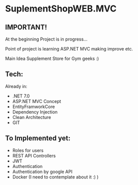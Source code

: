 # SuplementShopWEB.MVC

## IMPORTANT!
At the beginning 
Project is in progress...

Point of project is learning ASP.NET MVC making improve etc. 


Main Idea 
Supplement Store for Gym geeks :) 

## Tech:
Already in: 
- .NET 7.0
- ASP.NET MVC Concept 
- EntityFramworkCore
- Dependency Injection
- Clean Architecture
- GIT

## To Implemented yet:
- Roles for users
- REST API Controllers
- JWT
- Authentication
- Authentication by google API 
- Docker (I need to contemplate about it :) ) 




